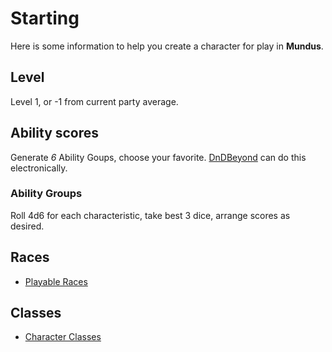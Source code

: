 # Starting

Here is some information to help you create a character for play in **Mundus**.

## Level

Level 1, or -1 from current party average.

## Ability scores

Generate *6* Ability Goups, choose your favorite. [DnDBeyond](https://www.dndbeyond.com) can do this electronically.

### Ability Groups

Roll 4d6 for each characteristic, take best 3 dice, arrange scores as desired.

## Races

- [Playable Races](races.md)

## Classes

- [Character Classes](classes.md)
